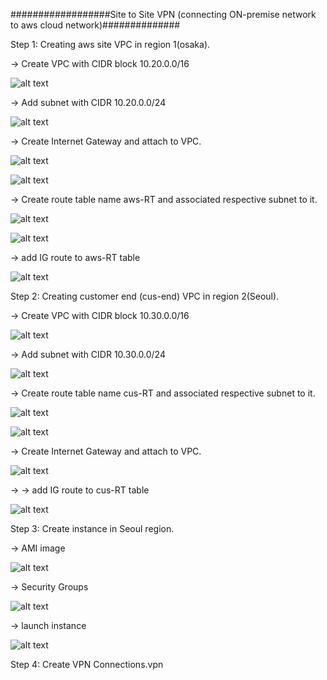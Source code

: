 ##################Site to Site VPN (connecting ON-premise network to aws cloud network)##############

Step 1: Creating aws site VPC in region 1(osaka).

-> Create VPC with CIDR block 10.20.0.0/16

![alt text](image.png)

-> Add subnet with CIDR 10.20.0.0/24

![alt text](image-1.png)

-> Create Internet Gateway and attach to VPC.

![alt text](image-2.png)

![alt text](image-3.png)

-> Create route table name aws-RT and associated respective subnet to it.

![alt text](image-4.png)

![alt text](image-5.png)

-> add IG route to aws-RT table

![alt text](image-6.png)


Step 2: Creating customer end (cus-end) VPC in region 2(Seoul).

-> Create VPC with CIDR block 10.30.0.0/16

![alt text](image-7.png)

-> Add subnet with CIDR 10.30.0.0/24

![alt text](image-8.png)

-> Create route table name cus-RT and associated respective subnet to it.

![alt text](image-9.png)

![alt text](image-10.png)

-> Create Internet Gateway and attach to VPC.

![alt text](image-11.png)

-> -> add IG route to cus-RT table

![alt text](image-12.png)


Step 3: Create instance in Seoul region.

-> AMI image

![alt text](image-13.png)

-> Security Groups

![alt text](image-14.png)

-> launch instance

![alt text](image-15.png)

Step 4: Create VPN Connections.vpn 